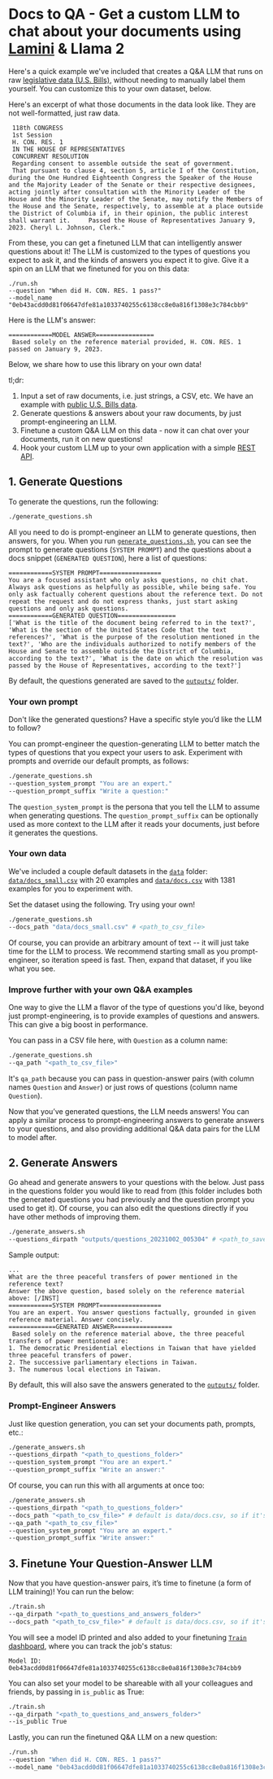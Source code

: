 # Docs to QA - Get a custom LLM to chat about your documents using [Lamini](https://lamini.ai) & Llama 2

Here's a quick example we've included that creates a Q&A LLM that runs on raw [legislative data (U.S. Bills)](https://huggingface.co/datasets/hyperdemocracy/us-congress-bills), without needing to manually label them yourself. You can customize this to your own dataset, below.

Here's an excerpt of what those documents in the data look like. They are not well-formatted, just raw data.
```
 118th CONGRESS 
 1st Session 
 H. CON. RES. 1 
 IN THE HOUSE OF REPRESENTATIVES 
 CONCURRENT RESOLUTION 
 Regarding consent to assemble outside the seat of government. 
 That pursuant to clause 4, section 5, article I of the Constitution, during the One Hundred Eighteenth Congress the Speaker of the House and the Majority Leader of the Senate or their respective designees, acting jointly after consultation with the Minority Leader of the House and the Minority Leader of the Senate, may notify the Members of the House and the Senate, respectively, to assemble at a place outside the District of Columbia if, in their opinion, the public interest shall warrant it.     Passed the House of Representatives January 9, 2023. Cheryl L. Johnson, Clerk."
```

From these, you can get a finetuned LLM that can intelligently answer questions about it! The LLM is customized to the types of questions you expect to ask it, and the kinds of answers you expect it to give. Give it a spin on an LLM that we finetuned for you on this data:
```
./run.sh
--question "When did H. CON. RES. 1 pass?"
--model_name "0eb43acdd0d81f06647dfe81a1033740255c6138cc8e0a816f1308e3c784cbb9"
```

Here is the LLM's answer:
```
============MODEL ANSWER================
 Based solely on the reference material provided, H. CON. RES. 1 passed on January 9, 2023.
```

Below, we share how to use this library on your own data!

tl;dr:
1. Input a set of raw documents, i.e. just strings, a CSV, etc. We have an example with [public U.S. Bills data](https://huggingface.co/datasets/hyperdemocracy/us-congress-bills).
2. Generate questions & answers about your raw documents, by just prompt-engineering an LLM.
3. Finetune a custom Q&A LLM on this data - now it can chat over your documents, run it on new questions!
4. Hook your custom LLM up to your own application with a simple [REST API](https://lamini-ai.github.io/API/completions/).

## 1. Generate Questions
To generate the questions, run the following:

```bash
./generate_questions.sh
```

All you need to do is prompt-engineer an LLM to generate questions, then answers, for you. When you run [`generate_questions.sh`](/generate_questions.sh), you can see the prompt to generate questions (`SYSTEM PROMPT`) and the questions about a docs snippet (`GENERATED QUESTION`), here a list of questions:

```
============SYSTEM PROMPT=================
You are a focused assistant who only asks questions, no chit chat. Always ask questions as helpfully as possible, while being safe. You only ask factually coherent questions about the reference text. Do not repeat the request and do not express thanks, just start asking questions and only ask questions.
============GENERATED QUESTION================
['What is the title of the document being referred to in the text?', 'What is the section of the United States Code that the text references?', 'What is the purpose of the resolution mentioned in the text?', 'Who are the individuals authorized to notify members of the House and Senate to assemble outside the District of Columbia, according to the text?', 'What is the date on which the resolution was passed by the House of Representatives, according to the text?']
```
By default, the questions generated are saved to the [`outputs/`](/outputs) folder.


### Your own prompt
Don't like the generated questions? Have a specific style you’d like the LLM to follow?

You can prompt-engineer the question-generating LLM to better match the types of questions that you expect your users to ask. Experiment with prompts and override our default prompts, as follows:

```bash
./generate_questions.sh
--question_system_prompt "You are an expert."
--question_prompt_suffix "Write a question:"
```

The `question_system_prompt` is the persona that you tell the LLM to assume when generating questions. The `question_prompt_suffix` can be optionally used as more context to the LLM after it reads your documents, just before it generates the questions.

### Your own data
We've included a couple default datasets in the [`data`](/data) folder: [`data/docs_small.csv`](data/docs_small.csv) with 20 examples and [`data/docs.csv`](data/docs.csv) with 1381 examples for you to experiment with. 

Set the dataset using the following. Try using your own!

```bash
./generate_questions.sh
--docs_path "data/docs_small.csv" # <path_to_csv_file>
```

Of course, you can provide an arbitrary amount of text -- it will just take time for the LLM to process. We recommend starting small as you prompt-engineer, so iteration speed is fast. Then, expand that dataset, if you like what you see.

### Improve further with your own Q&A examples
One way to give the LLM a flavor of the type of questions you'd like, beyond just prompt-engineering, is to provide examples of questions and answers. This can give a big boost in performance.

You can pass in a CSV file here, with `Question` as a column name:

```bash
./generate_questions.sh
--qa_path "<path_to_csv_file>"
```

It's `qa_path` because you can pass in question-answer pairs (with column names `Question` and `Answer`) or just rows of questions (column name `Question`).

Now that you’ve generated questions, the LLM needs answers! You can apply a similar process to prompt-engineering answers to generate answers to your questions, and also providing additional Q&A data pairs for the LLM to model after.

## 2. Generate Answers
Go ahead and generate answers to your questions with the below. Just pass in the questions folder you would like to read from (this folder includes both the generated questions you had previously and the question prompt you used to get it). Of course, you can also edit the questions directly if you have other methods of improving them.

```bash
./generate_answers.sh
--questions_dirpath "outputs/questions_20231002_005304" # <path_to_saved_questions_folder>
```

Sample output:
```
...
What are the three peaceful transfers of power mentioned in the reference text?
Answer the above question, based solely on the reference material above: [/INST]
============SYSTEM PROMPT=================
You are an expert. You answer questions factually, grounded in given reference material. Answer concisely.
=============GENERATED ANSWER================
 Based solely on the reference material above, the three peaceful transfers of power mentioned are:
1. The democratic Presidential elections in Taiwan that have yielded three peaceful transfers of power.
2. The successive parliamentary elections in Taiwan.
3. The numerous local elections in Taiwan.
```

By default, this will also save the answers generated to the [`outputs/`](/outputs/) folder.

### Prompt-Engineer Answers
Just like question generation, you can set your documents path, prompts, etc.:

```bash
./generate_answers.sh
--questions_dirpath "<path_to_questions_folder>"
--question_system_prompt "You are an expert."
--question_prompt_suffix "Write an answer:"
```

Of course, you can run this with all arguments at once too:

```bash
./generate_answers.sh
--questions_dirpath "<path_to_questions_folder>"
--docs_path "<path_to_csv_file>" # default is data/docs.csv, so if it's your own data, be sure to change this!
--qa_path "<path_to_csv_file>"
--question_system_prompt "You are an expert."
--question_prompt_suffix "Write answer:"
```

## 3. Finetune Your Question-Answer LLM

Now that you have question-answer pairs, it’s time to finetune (a form of LLM training)! You can run the below:

```bash
./train.sh
--qa_dirpath "<path_to_questions_and_answers_folder>"
--docs_path "<path_to_csv_file>" # default is data/docs.csv, so if it's your own data, be sure to change this!
```

You will see a model ID printed and also added to your finetuning [`Train` dashboard](https://app.lamini.ai/train), where you can track the job's status:
```
Model ID: 0eb43acdd0d81f06647dfe81a1033740255c6138cc8e0a816f1308e3c784cbb9
```

You can also set your model to be shareable with all your colleagues and friends, by passing in `is_public` as True:

```bash
./train.sh
--qa_dirpath "<path_to_questions_and_answers_folder>"
--is_public True
```

Lastly, you can run the finetuned Q&A LLM on a new question:

```bash
./run.sh
--question "When did H. CON. RES. 1 pass?"
--model_name "0eb43acdd0d81f06647dfe81a1033740255c6138cc8e0a816f1308e3c784cbb9" # <model_name>
```


